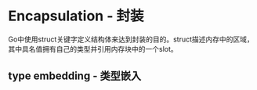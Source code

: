 # Encapsulation - 封装

Go中使用struct关键字定义结构体来达到封装的目的。struct描述内存中的区域，其中具名值拥有自己的类型并引用内存块中的一个slot。

## type embedding - 类型嵌入

